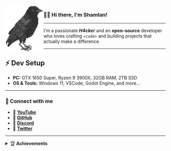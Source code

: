 <img align="left" src="assets/logo.png">

### 👋🏻 Hi there, I'm Shamlan!

---

I'm a passionate <b>*H4cker*</b> and an <b>open-source</b> developer who loves crafting <code>&lt;code&gt;</code> and building projects that actually make a difference.

---

## ⚡ Dev Setup
- **PC:** GTX 1650 Super, Ryzen 9 3900X, 32GB RAM, 2TB SSD
- **OS & Tools:** Windows 11, VSCode, Godot Engine, and more…

---

### 🔗 Connect with me
- 🎥 [**YouTube**](https://www.youtube.com/@S𱎫)
- 🐙 [**GitHub**](https://github.com/Shamlan311)
- 👾 [**Discord**](https://discord.gg/Hw3Kh4xgSE)
- 🐥 [**Twitter**](https://www.x.com/ShamlanAlt)

---

<details>
<summary>🏆 <b>Achievements</b></summary>

![achievements](assets/achievements.svg)

</details>




